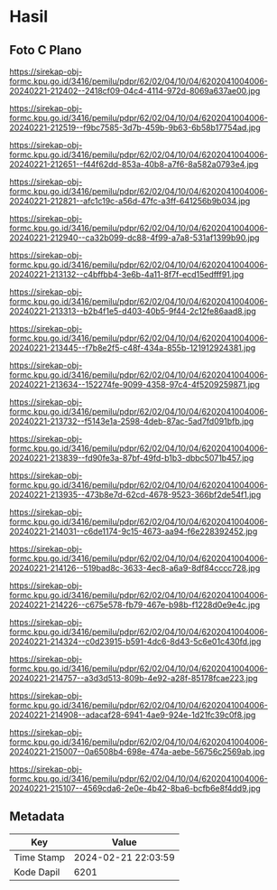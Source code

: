 # Hasil

## Foto C Plano

https://sirekap-obj-formc.kpu.go.id/3416/pemilu/pdpr/62/02/04/10/04/6202041004006-20240221-212402--2418cf09-04c4-4114-972d-8069a637ae00.jpg

https://sirekap-obj-formc.kpu.go.id/3416/pemilu/pdpr/62/02/04/10/04/6202041004006-20240221-212519--f9bc7585-3d7b-459b-9b63-6b58b17754ad.jpg

https://sirekap-obj-formc.kpu.go.id/3416/pemilu/pdpr/62/02/04/10/04/6202041004006-20240221-212651--f44f62dd-853a-40b8-a7f6-8a582a0793e4.jpg

https://sirekap-obj-formc.kpu.go.id/3416/pemilu/pdpr/62/02/04/10/04/6202041004006-20240221-212821--afc1c19c-a56d-47fc-a3ff-641256b9b034.jpg

https://sirekap-obj-formc.kpu.go.id/3416/pemilu/pdpr/62/02/04/10/04/6202041004006-20240221-212940--ca32b099-dc88-4f99-a7a8-531af1399b90.jpg

https://sirekap-obj-formc.kpu.go.id/3416/pemilu/pdpr/62/02/04/10/04/6202041004006-20240221-213132--c4bffbb4-3e6b-4a11-8f7f-ecd15edfff91.jpg

https://sirekap-obj-formc.kpu.go.id/3416/pemilu/pdpr/62/02/04/10/04/6202041004006-20240221-213313--b2b4f1e5-d403-40b5-9f44-2c12fe86aad8.jpg

https://sirekap-obj-formc.kpu.go.id/3416/pemilu/pdpr/62/02/04/10/04/6202041004006-20240221-213445--f7b8e2f5-c48f-434a-855b-121912924381.jpg

https://sirekap-obj-formc.kpu.go.id/3416/pemilu/pdpr/62/02/04/10/04/6202041004006-20240221-213634--152274fe-9099-4358-97c4-4f5209259871.jpg

https://sirekap-obj-formc.kpu.go.id/3416/pemilu/pdpr/62/02/04/10/04/6202041004006-20240221-213732--f5143e1a-2598-4deb-87ac-5ad7fd091bfb.jpg

https://sirekap-obj-formc.kpu.go.id/3416/pemilu/pdpr/62/02/04/10/04/6202041004006-20240221-213839--fd90fe3a-87bf-49fd-b1b3-dbbc5071b457.jpg

https://sirekap-obj-formc.kpu.go.id/3416/pemilu/pdpr/62/02/04/10/04/6202041004006-20240221-213935--473b8e7d-62cd-4678-9523-366bf2de54f1.jpg

https://sirekap-obj-formc.kpu.go.id/3416/pemilu/pdpr/62/02/04/10/04/6202041004006-20240221-214031--c6de1174-9c15-4673-aa94-f6e228392452.jpg

https://sirekap-obj-formc.kpu.go.id/3416/pemilu/pdpr/62/02/04/10/04/6202041004006-20240221-214126--519bad8c-3633-4ec8-a6a9-8df84cccc728.jpg

https://sirekap-obj-formc.kpu.go.id/3416/pemilu/pdpr/62/02/04/10/04/6202041004006-20240221-214226--c675e578-fb79-467e-b98b-f1228d0e9e4c.jpg

https://sirekap-obj-formc.kpu.go.id/3416/pemilu/pdpr/62/02/04/10/04/6202041004006-20240221-214324--c0d23915-b591-4dc6-8d43-5c6e01c430fd.jpg

https://sirekap-obj-formc.kpu.go.id/3416/pemilu/pdpr/62/02/04/10/04/6202041004006-20240221-214757--a3d3d513-809b-4e92-a28f-85178fcae223.jpg

https://sirekap-obj-formc.kpu.go.id/3416/pemilu/pdpr/62/02/04/10/04/6202041004006-20240221-214908--adacaf28-6941-4ae9-924e-1d21fc39c0f8.jpg

https://sirekap-obj-formc.kpu.go.id/3416/pemilu/pdpr/62/02/04/10/04/6202041004006-20240221-215007--0a6508b4-698e-474a-aebe-56756c2569ab.jpg

https://sirekap-obj-formc.kpu.go.id/3416/pemilu/pdpr/62/02/04/10/04/6202041004006-20240221-215107--4569cda6-2e0e-4b42-8ba6-bcfb6e8f4dd9.jpg


## Metadata

| Key        | Value               |
| ---------- | ------------------- |
| Time Stamp | 2024-02-21 22:03:59 |
| Kode Dapil | 6201                |



